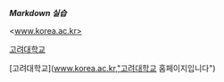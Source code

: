 ***Markdown 실습***

<www.korea.ac.kr>

[고려대학교](www.korea.ac.kr)

[고려대학교](www.korea.ac.kr,"고려대학교 홈페이지입니다")
